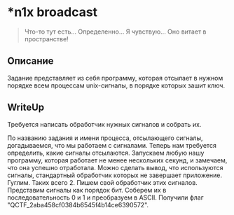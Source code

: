 *n1x broadcast
======
> Что-то тут есть... Определенно... Я чувствую... Оно витает в пространстве!

Описание
--------
Задание представляет из себя программу, которая отсылает в нужном порядке всем процессам unix-сигналы, в порядке которых зашит ключ.

WriteUp
-------
Требуется написать обработчик нужных сигналов и собрать их.

По названию задания и имени процесса, отсылающего сигналы, догадываемся, что мы работаем с сигналами. Теперь нам требуется определить, какие сигналы отсылаются. Запускаем любую нашу программу, которая работает не менее нескольких секунд, и замечаем, что она успешно отработала. Можно сделать вывод, что используются сигналы, стандартный обработчик которых не завершает приложение. Гуглим. Таких всего 2. Пишем свой обработчик этих сигналов. Представим сигналы как порядок бит. Соберем их в последовательность 0 и 1 и преобразуем в ASCII. Получили флаг "QCTF_2aba458cf0384b6545f4b14ce6390572".
